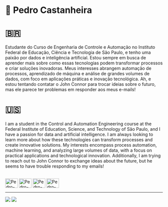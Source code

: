# 📂	Pedro Castanheira
# 🇧🇷

Estudante do Curso de Engenharia de Controle e Automação no Instituto Federal de Educação, Ciência e Tecnologia de São Paulo, e tenho uma paixão por dados e inteligência artificial. Estou sempre em busca de aprender mais sobre como essas tecnologias podem transformar processos e criar soluções inovadoras. Meus interesses abrangem automação de processos, aprendizado de máquina e análise de grandes volumes de dados, com foco em aplicações práticas e inovação tecnológica. Ah, e estou tentando contatar o John Connor para trocar ideias sobre o futuro, mas ele parece ter problemas em responder aos meus e-mails!

# 🇺🇸

I am a student in the Control and Automation Engineering course at the Federal Institute of Education, Science, and Technology of São Paulo, and I have a passion for data and artificial intelligence. I am always looking to learn more about how these technologies can transform processes and create innovative solutions. My interests encompass process automation, machine learning, and analyzing large volumes of data, with a focus on practical applications and technological innovation. Additionally, I am trying to reach out to John Connor to exchange ideas about the future, but he seems to have trouble responding to my emails!

<div style= "display: inline_block"><br>
 <img align = "center" alt = "Pedro-Python" height= "30" width = "40" src="https://cdn.jsdelivr.net/gh/devicons/devicon@latest/icons/python/python-original.svg" />
 <img align = "center" alt = "Pedro-MySQL" height= "30" width = "40" src="https://cdn.jsdelivr.net/gh/devicons/devicon@latest/icons/mysql/mysql-original.svg" />
 <img align = "center" alt = "Pedro-PowerBi" height= "30" width = "40" src="https://github.com/microsoft/PowerBI-Icons/blob/main/SVG/Power-BI.svg" />
 <img align = "center" alt = "Pedro-Excel" height= "30" width = "40" src="https://github.com/sempostma/office365-icons/blob/master/svg/excel.svg" />
</div>
<hr>

<div>  
  <a href = "mailto:castanheira.pedro31@gmail.com"><img src="https://img.shields.io/badge/-Gmail-%23333?style=for-the-badge&logo=gmail&logoColor=white" target="_blank"></a>
   <a href="https://www.linkedin.com/in/pedro-castanheira-43781822a/" target="_blank"><img src="https://img.shields.io/badge/-LinkedIn-%230077B5?style=for-the-badge&logo=linkedin&logoColor=white" target="_blank"></a> 
